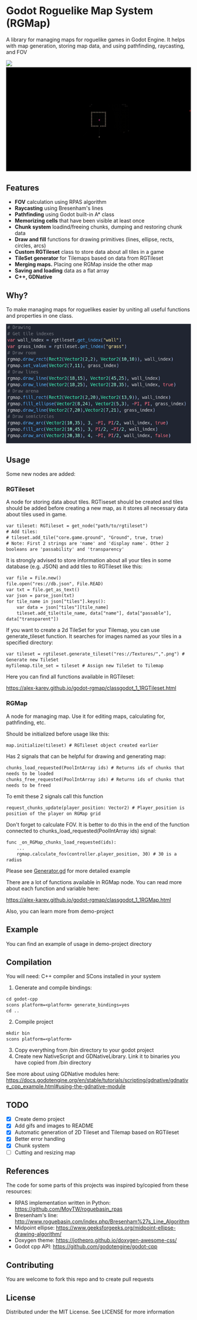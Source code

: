 # Godot Roguelike Map System (RGMap)

A library for managing maps for roguelike games in Godot Engine. It helps with map generation, storing map data, and using pathfinding, raycasting, and FOV

<img src="https://github.com/alex-karev/godot-rgmap/raw/main/screenshots/demo.gif">

<img src="https://github.com/alex-karev/godot-rgmap/raw/main/screenshots/demo2.gif">

## Features
* **FOV** calculation using RPAS algorithm
* **Raycasting** using Bresenham's lines
* **Pathfinding** using Godot built-in A* class
* **Memorizing cells** that have been visible at least once
* **Chunk system** loadind/freeing chunks, dumping and restoring chunk data
* **Draw and fill** functions for drawing primitives (lines, ellipse, rects, circles, arcs)
* **Custom RGTileset** class to store data about all tiles in a game
* **TileSet generator** for Tilemaps based on data from RGTileset
* **Merging maps.** Placing one RGMap inside the other map
* **Saving and loading** data as a flat array
* **C++, GDNative**

## Why?
To make managing maps for roguelikes easier by uniting all useful functions and properties in one class.

<img src="https://raw.githubusercontent.com/alex-karev/godot-rgmap/main/screenshots/code.png">

## Usage
Some new nodes are added:

### RGTileset
A node for storing data about tiles. RGTiseset should be created and tiles should be added before creating a new map, as it stores all necessary data about tiles used in game.

```
var tileset: RGTileset = get_node("path/to/rgtileset")
# Add tiles:
# tileset.add_tile("core.game.ground", "Ground", true, true)
# Note: First 2 strings are 'name' and 'display name'. Other 2 booleans are 'passability' and 'transparency'
```

It is strongly advised to store information about all your tiles in some database (e.g. JSON) and add tiles to RGTileset like this:

```
var file = File.new()
file.open("res://db.json", File.READ)
var txt = file.get_as_text()
var json = parse_json(txt)
for tile_name in json["tiles"].keys():
    var data = json["tiles"][tile_name]
    tileset.add_tile(tile_name, data["name"], data["passable"], data["transparent"])
```

If you want to create a 2d TileSet for your Tilemap, you can use generate_tileset function. 
It searches for images named as your tiles in a specified directory:

```
var tileset = rgtileset.generate_tileset("res://Textures/",".png") # Generate new TileSet
myTilemap.tile_set = tileset # Assign new TileSet to Tilemap
```

Here you can find all functions available in RGTileset: 

<https://alex-karev.github.io/godot-rgmap/classgodot_1_1RGTileset.html>

### RGMap
A node for managing map. Use it for editing maps, calculating for, pathfinding, etc.

Should be initialized before usage like this:

```
map.initialize(tileset) # RGTileset object created earlier
```

Has 2 signals that can be helpful for drawing and generating map:

```
chunks_load_requested(PoolIntArray ids) # Returns ids of chunks that needs to be loaded
chunks_free_requested(PoolIntArray ids) # Returns ids of chunks that needs to be freed
```

To emit these 2 signals call this function

```
request_chunks_update(player_position: Vector2) # Player_position is position of the player on RGMap grid
```

Don't forget to calculate FOV. It is better to do this in the end of the function connected to chunks_load_requested(PoolIntArray ids) signal:

```
func _on_RGMap_chunks_load_requested(ids):
    ...
    rgmap.calculate_fov(controller.player_position, 30) # 30 is a radius
```

Please see [Generator.gd](https://github.com/alex-karev/godot-rgmap/blob/main/demo-project/Generator.gd) 
for more detailed example

There are a lot of functions available in RGMap node. You can read more about each function and variable  here:

<https://alex-karev.github.io/godot-rgmap/classgodot_1_1RGMap.html>

Also, you can learn more from demo-project

## Example
You can find an example of usage in demo-project directory

## Compilation
You will need: C++ compiler and SCons installed in your system

1. Generate and compile bindings:

```
cd godot-cpp
scons platform=<platform> generate_bindings=yes
cd ..
```

2. Compile project

```
mkdir bin
scons platform=<platform>
```

3. Copy everything from /bin directory to your godot project
4. Create new NativeScript and GDNativeLibrary. Link it to binaries you have copied from /bin directory

See more about using GDNative modules here: <https://docs.godotengine.org/en/stable/tutorials/scripting/gdnative/gdnative_cpp_example.html#using-the-gdnative-module>

## TODO
- [X] Create demo project
- [X] Add gifs and images to README
- [X] Automatic generation of 2D Tileset and Tilemap based on RGTileset
- [X] Better error handling
- [X] Chunk system
- [ ] Cutting and resizing map

## References
The code for some parts of this projects was inspired by/copied from these resources:
* RPAS implementation written in Python: <https://github.com/MoyTW/roguebasin_rpas>
* Bresenham's line: <http://www.roguebasin.com/index.php/Bresenham%27s_Line_Algorithm>
* Midpoint ellipse: <https://www.geeksforgeeks.org/midpoint-ellipse-drawing-algorithm/>
* Doxygen theme: <https://jothepro.github.io/doxygen-awesome-css/>
* Godot cpp API: <https://github.com/godotengine/godot-cpp>

## Contributing
You are welcome to fork this repo and to create pull requests

## License
Distributed under the MIT License. See LICENSE for more information
